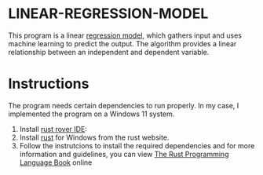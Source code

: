 # LINEAR-REGRESSION-MODEL
This program is a linear [regression model](https://www.geeksforgeeks.org/ml-linear-regression/), which gathers input and uses machine learning to predict the output. The algorithm provides a linear relationship between an independent and dependent variable.
# Instructions
The program needs certain dependencies to run properly. In my case, I implemented the program on a Windows 11 system.
1. Install [rust rover IDE](https://www.jetbrains.com/rust/):
2. Install [rust](https://www.rust-lang.org/tools/install) for Windows from the rust website.
3. Follow the instrutcions to install the required dependencies and for more information and guidelines, you can view [The Rust Programming Language Book](https://doc.rust-lang.org/book/ch01-01-installation.html) online
